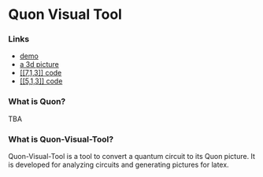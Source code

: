 # Quon Visual Tool


### Links

+ [demo](../demo.html ':ignore')
+ [a 3d picture](../special.html ':ignore')
+ [\[\[7,1,3\]\] code](../colorCode.html ':ignore')
+ [\[\[5,1,3\]\] code](../5_1_3.html ':ignore')

### What is Quon?

TBA

### What is Quon-Visual-Tool?

Quon-Visual-Tool is a tool to convert a quantum circuit to its Quon picture. It is developed for analyzing circuits and generating pictures for latex.

